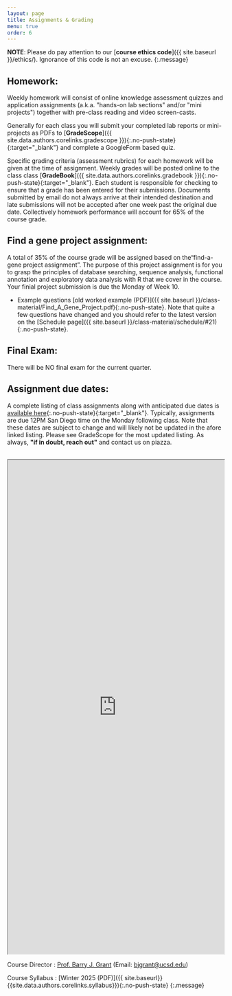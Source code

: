 ```yaml
---
layout: page
title: Assignments & Grading
menu: true
order: 6
---
```


**NOTE**: Please do pay attention to our [**course ethics code**]({{ site.baseurl }}/ethics/). Ignorance of this code is not an excuse.
{:.message}

## Homework:  
Weekly homework will consist of online knowledge assessment quizzes and application assignments (a.k.a. "hands-on lab sections" and/or "mini projects") together with pre-class reading and video screen-casts.   

Generally for each class you will submit your completed lab reports or mini-projects as PDFs to [**GradeScope**]({{ site.data.authors.corelinks.gradescope }}){:.no-push-state}{:target="_blank"} and complete a GoogleForm based quiz.  

Specific grading criteria (assessment rubrics) for each homework will be given at the time of assignment. Weekly grades will be posted online to the class class [**GradeBook**]({{ site.data.authors.corelinks.gradebook }}){:.no-push-state}{:target="_blank"}. Each student is responsible for checking to ensure that a grade has been entered for their submissions. Documents submitted by email do not always arrive at their intended destination and late submissions will not be accepted after one week past the original due date. Collectively homework performance will account for 65% of the course grade.



## Find a gene project assignment:  
A total of 35% of the course grade will be assigned based on the“find-a-gene project assignment”. The purpose of this project assignment is for you to grasp the principles of database searching, sequence analysis, functional annotation and exploratory data analysis with R that we cover in the course. Your finial project submission is due the Monday of Week 10.  
- Example questions [old worked example (PDF)]({{ site.baseurl }}/class-material/Find_A_Gene_Project.pdf){:.no-push-state}.  Note that quite a few questions have changed and you should refer to the latest version on the [Schedule page]({{ site.baseurl }}/class-material/schedule/#21){:.no-push-state}.


## Final Exam:  
There will be NO final exam for the current quarter.   

## Assignment due dates:
A complete listing of class assignments along with anticipated due dates is [available here](https://docs.google.com/spreadsheets/d/e/2PACX-1vSrOdoGsYHrQYQUbqscFDodzRJ3GtigHXQDulMkIQGExrjMIwrgq0oMKqHviZVo2m7e8I7BDdGojSq3/pubhtml){:.no-push-state}{:target="_blank"}. Typically, assignments are due 12PM San Diego time on the Monday following class. Note that these dates are subject to change and will likely not be updated in the afore linked listing. Please see GradeScope for the most updated listing. As always, **"if in doubt, reach out"** and contact us on piazza.


<br>
<iframe width='100%' height='1150' src="https://docs.google.com/spreadsheets/d/e/2PACX-1vSrOdoGsYHrQYQUbqscFDodzRJ3GtigHXQDulMkIQGExrjMIwrgq0oMKqHviZVo2m7e8I7BDdGojSq3/pubhtml?gid=442644877&amp;single=true&amp;widget=true&amp;headers=false"></iframe>
<br>



Course Director
: [Prof. Barry J. Grant](http://thegrantlab.org/) (Email: [bjgrant@ucsd.edu](mailto:bjgrant@ucsd.edu))

Course Syllabus
: [Winter 2025 (PDF)]({{ site.baseurl}}{{site.data.authors.corelinks.syllabus}}){:.no-push-state}
{:.message}

 

